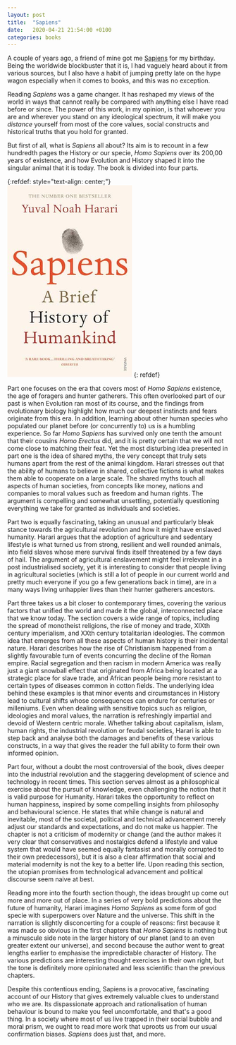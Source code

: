 ```yaml
---
layout: post
title:  "Sapiens"
date:   2020-04-21 21:54:00 +0100
categories: books
---
```


A couple of years ago, a friend of mine got me [Sapiens](https://www.amazon.co.uk/Sapiens-Humankind-Yuval-Noah-Harari/dp/1846558239) for my birthday. Being the worldwide blockbuster that it is, I had vaguely heard about it from various sources, but I also have a habit of jumping pretty late on the hype wagon especially when it comes to books, and this was no exception.

Reading *Sapiens* was a game changer. It has reshaped my views of the world in ways that cannot really be compared with anything else I have read before or since. The power of this work, in my opinion, is that whoever you are and wherever you stand on any ideological spectrum, it will make you *distance* yourself from most of the core values, social constructs and historical truths that you hold for granted.

But first of all, what is *Sapiens* all about? Its aim is to recount in a few hundredth pages the History or our specie, *Homo Sapiens* over its 200,00 years of existence, and how Evolution and History shaped it into the singular animal that it is today. The book is divided into four parts.


{:refdef: style="text-align: center;"}
![Sapiens](/img/sapiens-cover.jpg)
{: refdef}


Part one focuses on the era that covers most of *Homo Sapiens* existence, the age of foragers and hunter gatherers. This often overlooked part of our past is when Evolution ran most of its course, and the findings from evolutionary biology highlight how much our deepest instincts and fears originate from this era. In addition, learning about other human species who populated our planet before (or concurrently to) us is a humbling experience. So far *Homo Sapiens* has survived only one tenth the amount that their cousins *Homo Erectus* did, and it is pretty certain that we will not come close to matching their feat. Yet the most disturbing idea presented in part one is the idea of shared myths, the very concept that truly sets humans apart from the rest of the animal kingdom. Harari stresses out that the ability of humans to believe in shared, collective fictions is what makes them able to cooperate on a large scale. The shared myths touch all aspects of human societies, from concepts like money, nations and companies to moral values such as freedom and human rights. The argument is compelling and somewhat unsettling, potentially questioning everything we take for granted as individuals and societies.

Part two is equally fascinating, taking an unusual and particularly bleak stance towards the agricultural revolution and how it might have enslaved humanity. Harari argues that the adoption of agriculture and sedentary lifestyle is what turned us from strong, resilient and well rounded animals, into field slaves whose mere survival finds itself threatened by a few days of hail. The argument of agricultural enslavement might feel irrelevant in a post industrialised society, yet it is interesting to consider that people living in agricultural societies (which is still a lot of people in our current world and pretty much everyone if you go a few generations back in time), are in a many ways living unhappier lives than their hunter gatherers ancestors. 

Part three takes us a bit closer to contemporary times, covering the various factors that unified the world and made it the global, interconnected place that we know today. The section covers a wide range of topics, including the spread of monotheist religions, the rise of money and trade, XIXth century imperialism, and XXth century totalitarian ideologies. The common idea that emerges from all these aspects of human history is their incidental nature. Harari describes how the rise of Christianism happened from a slightly favourable turn of events concurring the decline of the Roman empire. Racial segregation and then racism in modern America was really just a giant snowball effect that originated from Africa being located at a strategic place for slave trade, and African people being more resistant to certain types of diseases common in cotton fields. The underlying idea behind these examples is that minor events and circumstances in History lead to cultural shifts whose consequences can endure for centuries or milleniums. Even when dealing with sensitive topics such as religion, ideologies and moral values, the narration is refreshingly impartial and devoid of Western centric morale. Whether talking about capitalism, islam, human rights, the industrial revolution or feudal societies, Harari is able to step back and analyse both the damages and benefits of these various constructs, in a way that gives the reader the full ability to form their own informed opinion.    

Part four, without a doubt the most controversial of the book, dives deeper into the industrial revolution and the staggering development of science and technology in recent times. This section serves almost as a philosophical exercise about the pursuit of knowledge, even challenging the notion that it is valid purpose for Humanity. Harari takes the opportunity to reflect on human happiness, inspired by some compelling insights from philosophy and behavioural science. He states that while change is natural and inevitable, most of the societal, political and technical advancement merely adjust our standards and expectations, and do not make us happier. The chapter is not a criticism of modernity or change (and the author makes it very clear that conservatives and nostalgics defend a lifestyle and value system that would have seemed equally fantasist and morally corrupted to their own predecessors), but it is also a clear affirmation that social and material modernity is not the key to a better life. Upon reading this section, the utopian promises from technological advancement and political discourse seem naive at best.

Reading more into the fourth section though, the ideas brought up come out more and more out of place. In a series of very bold predictions about the future of humanity, Harari imagines *Homo Sapiens* as some form of god specie with superpowers over Nature and the universe. This shift in the narration is slightly disconcerting for a couple of reasons: first because it was made so obvious in the first chapters that *Homo Sapiens* is nothing but a minuscule side note in the larger history of our planet (and to an even greater extent our universe), and second because the author went to great lengths earlier to emphasise the impredictable character of History. The various predictions are interesting thought exercises in their own right, but the tone is definitely more opinionated and less scientific than the previous chapters. 

Despite this contentious ending, Sapiens is a provocative, fascinating account of our History that gives extremely valuable clues to understand who we are. Its dispassionate approach and rationalisation of human behaviour is bound to make you feel uncomfortable, and that's a good thing. In a society where most of us live trapped in their social bubble and moral prism, we ought to read more work that uproots us from our usual confirmation biases. *Sapiens* does just that, and more.

